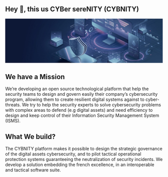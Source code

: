 ## Hey 👋, this us CYBer sereNITY (CYBNITY)

![image](securite-multi-systemes.jpg)

## We have a Mission
We’re developing an open source technological platform that help the security teams to design and govern easily their company’s cybersecurity program, allowing them to create resilient digital systems against to cyber-threats.
We try to help the security experts to solve cybersecurity problems with complex areas to defend (e.g digital assets) and need efficiency to design and keep control of their Information Security Management System (ISMS).

## What We build?
The CYBNITY platform makes it possible to design the strategic governance of the digital assets cybersecurity, and to pilot tactical operational protection systems guaranteeing the neutralization of security incidents. We develop a solution embedding the french excellence, in an interoperable and tactical software suite.

<!--

**Here are some ideas to get you started:**

🙋‍♀️ A short introduction - what is your organization all about?
🌈 Contribution guidelines - how can the community get involved?
👩‍💻 Useful resources - where can the community find your docs? Is there anything else the community should know?
🍿 Fun facts - what does your team eat for breakfast?
🧙 Remember, you can do mighty things with the power of [Markdown](https://docs.github.com/github/writing-on-github/getting-started-with-writing-and-formatting-on-github/basic-writing-and-formatting-syntax)
-->

